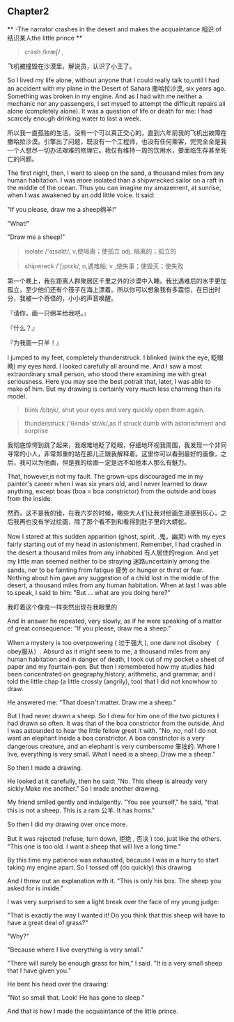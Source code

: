 ## Chapter2

** -The narrator crashes in the desert and makes the acquaintance 相识 of 结识某人the little prince **

> crash /kræʃ/ ,

飞机被撞毁在沙漠里，解说员，认识了小王了。

So I lived my life alone, without anyone that I could really talk to,until I had an accident with my plane in the Desert of Sahara 撒哈拉沙漠, six years ago. Something was broken in my engine. And as I had with me neither a mechanic nor any passengers, I set myself to attempt the difficult repairs all alone (completely alone). It was a question of life or death for me: I had scarcely enough drinking water to last a week.

所以我一直孤独的生活，没有一个可以真正交心的，直到六年前我的飞机出故障在撒哈拉沙漠。引擎出了问题，既没有一个工程师，也没有任何乘客，完完全全是我一个人想尽一切办法艰难的修理它。我仅有维持一周的饮用水，要面临生存甚至死亡的问题。

The first night, then, I went to sleep on the sand, a thousand miles from any human habitation. I was more isolated than a shipwrecked sailor on a raft in the middle of the ocean. Thus you can imagine my amazement, at sunrise, when I was awakened by an odd little voice. It said:

"If you please, draw me a sheep绵羊!"

"What!"

"Draw me a sheep!"

> isolate  /'aɪsəlɪt/, v,使隔离；使孤立 adj. 隔离的；孤立的

> shipwreck /'ʃɪprɛk/, n,遇难船;  v ,使失事；使毁灭；使失败

第一个晚上，我在距离人群聚居区千里之外的沙漠中入睡。我比遇难后的水手更加孤立，至少他们还有个筏子在海上漂着。所以你可以想象我有多震惊，在日出时分，我被一个奇怪的，小小的声音唤醒。

『请你，画一只绵羊给我吧。』

『什么？』

『为我画一只羊！』

I jumped to my feet, completely thunderstruck. I blinked (wink the eye, 眨眼睛) my eyes hard. I looked carefully all around me. And I saw a most extraordinary small person, who stood there examining me with great seriousness. Here you may see the best potrait that, later, I was able to make of him. But my drawing is certainly very much less charming than its model. 

> blink  /blɪŋk/,  shut your eyes and very quickly open them again. 

> thunderstruck  /'θʌndɚ'strʌk/,as if struck dumb with astonishment and surprise

我彻底惊愕到跳了起来，我艰难地眨了眨眼，仔细地环视我周围，我发现一个非同寻常的小人，非常郑重的站在那儿正跟我解释着。这里你可以看到最好的画像，之后，我可以为他画，但是我的绘画一定是远不如他本人那么有魅力。

That, however,is not my fault. The grown-ups discouraged me in my painter's career when I was six years old, and I never learned to draw anything, except boas (boa = boa constrictor) from the outside and boas from the inside.

然而，这不是我的错，在我六岁的时候，哪些大人们让我对绘画生涯感到灰心，之后我再也没有学过绘画，除了那个看不到和看得到肚子里的大蟒蛇。

Now I stared at this sudden apparition (ghost, spirit, .鬼，幽灵) with my eyes fairly starting out of my head in astonishment. Remember, I had crashed in the desert a thousand miles from any inhabited 有人居住的region. And yet my little man seemed neither to be straying 迷路uncertainly among the sands, nor to be fainting from fatigue 疲劳 or hunger or thirst or fear. Nothing about him gave any suggestion of a child lost in the middle of the desert, a thousand miles from any human habitation. When at last I was able to speak, I said to him: "But ... what are you doing here?" 

我盯着这个像鬼一样突然出现在我眼里的

And in answer he repeated, very slowly, as if he were speaking of a matter of great consequence: "If you please, draw me a sheep."

When a mystery is too overpowering ( 过于强大 ), one dare not disobey （ obey服从）. Absurd as it might seem to me, a thousand miles from any human habitation and in danger of death, I took out of my pocket a sheet of paper and my fountain-pen. But then I remembered how my studies had been concentrated on geography,history, arithmetic, and grammar, and I told the little chap (a little crossly (angrily), too) that I did not knowhow to draw.

He answered me: "That doesn't matter. Draw me a sheep."

But I had never drawn a sheep. So I drew for him one of the two pictures I had drawn so often. It was that of the boa constrictor from the outside. And I was astounded to hear the little fellow greet it with. "No, no, no! I do not want an elephant inside a boa constrictor. A boa constrictor is a very dangerous creature, and an elephant is very cumbersome 笨拙的. Where I live, everything is very small. What I need is a sheep. Draw me a sheep."

So then I made a drawing. 

He looked at it carefully, then he said: "No. This sheep is already very sickly.Make me another."
So I made another drawing.

My friend smiled gently and indulgently. "You see yourself," he said, "that this is not a sheep. This is a ram 公羊. It has horns."

So then I did my drawing over once more.

But it was rejected (refuse, turn down, 拒绝 , 否决 ) too, just like the others. "This one is too old. I want a sheep that will live a long time." 

By this time my patience was exhausted, because I was in a hurry to start taking my engine apart. So I tossed off (do quickly) this drawing.

And I threw out an explanation with it. "This is only his box. The sheep you asked for is inside."

I was very surprised to see a light break over the face of my young judge:

"That is exactly the way I wanted it! Do you think that this sheep will have to have a great deal of grass?"

"Why?"

"Because where I live everything is very small."

"There will surely be enough grass for him," I said. "It is a very small sheep that I have given you."

He bent his head over the drawing:

"Not so small that. Look! He has gone to sleep."

And that is how I made the acquaintance of the little prince. 
